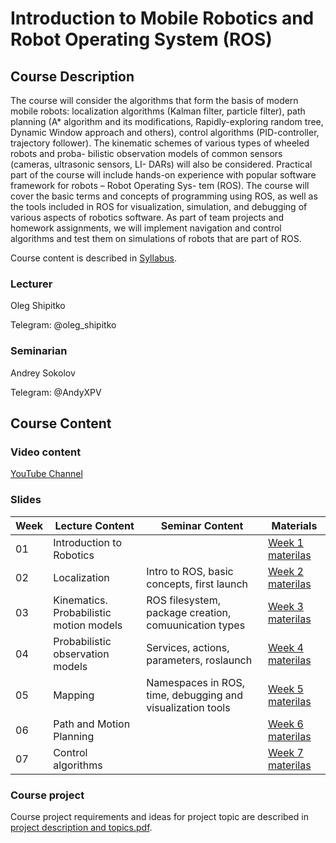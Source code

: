 # Introduction to Mobile Robotics and Robot Operating System (ROS)

## Course Description
The course will consider the algorithms that form the basis of modern mobile robots: localization algorithms (Kalman filter, particle filter), path planning (A* algorithm and its modifications, Rapidly-exploring random tree, Dynamic Window approach and others), control algorithms (PID-controller, trajectory follower). The kinematic schemes of various types of wheeled robots and proba- bilistic observation models of common sensors (cameras, ultrasonic sensors, LI- DARs) will also be considered. Practical part of the course will include hands-on experience with popular software framework for robots – Robot Operating Sys- tem (ROS). The course will cover the basic terms and concepts of programming using ROS, as well as the tools included in ROS for visualization, simulation, and debugging of various aspects of robotics software. As part of team projects and homework assignments, we will implement navigation and control algorithms and test them on simulations of robots that are part of ROS.

Course content is described in [Syllabus](https://github.com/oleg-Shipitko/hse_intro_to_mobile_robotics_and_ROS/blob/master/Syllabus.pdf).

### Lecturer 
Oleg Shipitko

Telegram: @oleg_shipitko

### Seminarian
Andrey Sokolov

Telegram: @AndyXPV

## Course Content

### Video content
[YouTube Channel](https://www.youtube.com/playlist?list=PL2PmRem6srUkMdGYdtELvFG2ttZsGZPUi)

### Slides
| Week | Lecture Content | Seminar Content | Materials |
| --- | --- | --- | --- |
|01|Introduction to Robotics|  | [Week 1 materilas](https://github.com/oleg-Shipitko/Intro_to_mobile_robotics_and_ROS/tree/master/week01_introduction) |
|02|Localization| Intro to ROS, basic concepts, first launch | [Week 2 materilas](https://github.com/oleg-Shipitko/Intro_to_mobile_robotics_and_ROS/tree/master/week02_localization) |
|03|Kinematics. Probabilistic motion models| ROS filesystem, package creation, comuunication types | [Week 3 materilas](https://github.com/oleg-Shipitko/Intro_to_mobile_robotics_and_ROS/tree/master/week03_motion_models) |
|04|Probabilistic observation models| Services, actions, parameters, roslaunch | [Week 4 materilas]() | 
|05|Mapping| Namespaces in ROS, time, debugging and visualization tools | [Week 5 materilas]() |
|06|Path and Motion Planning|| [Week 6 materilas]() |https://github.com/oleg-Shipitko/Intro_to_mobile_robotics_and_ROS/tree/master/week02_localization
|07|Control algorithms|| [Week 7 materilas]() |


### Course project
Course project requirements and ideas for project topic are described in [project description and topics.pdf](https://github.com/oleg-Shipitko/hse_intro_to_mobile_robotics_and_ROS/blob/master/project%20description%20and%20topics.pdf).
